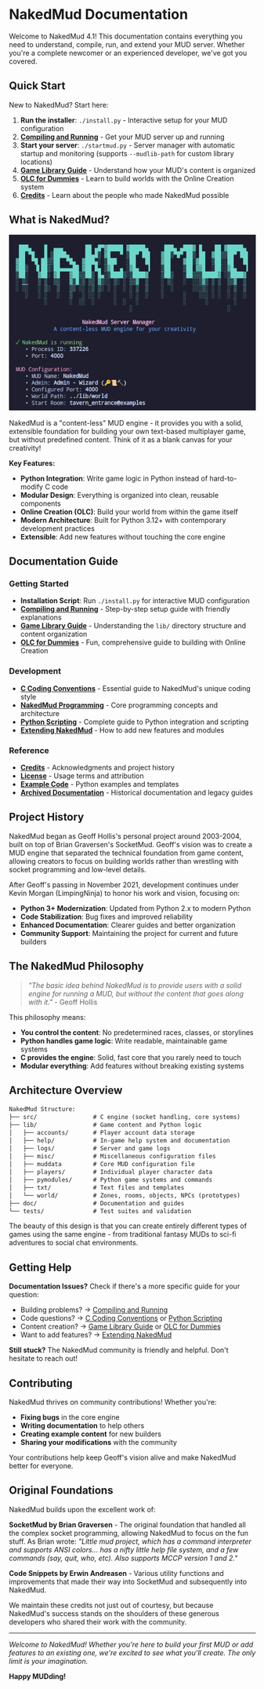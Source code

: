 # NakedMud Documentation

Welcome to NakedMud 4.1! This documentation contains everything you need to understand, compile, run, and extend your MUD server. Whether you're a complete newcomer or an experienced developer, we've got you covered.

## Quick Start

New to NakedMud? Start here:

1. **Run the installer**: `./install.py` - Interactive setup for your MUD configuration
2. **[Compiling and Running](doc/compiling_and_running.md)** - Get your MUD server up and running
3. **Start your server**: `./startmud.py` - Server manager with automatic startup and monitoring (supports `--mudlib-path` for custom library locations)
4. **[Game Library Guide](doc/game_library.md)** - Understand how your MUD's content is organized
5. **[OLC for Dummies](doc/OLC_FOR_DUMMIES.md)** - Learn to build worlds with the Online Creation system
6. **[Credits](CREDITS.md)** - Learn about the people who made NakedMud possible

## What is NakedMud?

![Server Manager](doc/images/server.png)

NakedMud is a "content-less" MUD engine - it provides you with a solid, extensible foundation for building your own text-based multiplayer game, but without predefined content. Think of it as a blank canvas for your creativity!

**Key Features:**
- **Python Integration**: Write game logic in Python instead of hard-to-modify C code
- **Modular Design**: Everything is organized into clean, reusable components
- **Online Creation (OLC)**: Build your world from within the game itself
- **Modern Architecture**: Built for Python 3.12+ with contemporary development practices
- **Extensible**: Add new features without touching the core engine

## Documentation Guide

### Getting Started
- **Installation Script**: Run `./install.py` for interactive MUD configuration
- **[Compiling and Running](doc/compiling_and_running.md)** - Step-by-step setup guide with friendly explanations
- **[Game Library Guide](doc/game_library.md)** - Understanding the `lib/` directory structure and content organization
- **[OLC for Dummies](doc/OLC_FOR_DUMMIES.md)** - Fun, comprehensive guide to building with Online Creation

### Development
- **[C Coding Conventions](doc/c_coding_conventions.md)** - Essential guide to NakedMud's unique coding style
- **[NakedMud Programming](doc/nakedmud_programming.md)** - Core programming concepts and architecture
- **[Python Scripting](doc/nakedmud_python.md)** - Complete guide to Python integration and scripting
- **[Extending NakedMud](doc/extending_nakedmud.md)** - How to add new features and modules

### Reference
- **[Credits](CREDITS.md)** - Acknowledgments and project history
- **[License](LICENSE.md)** - Usage terms and attribution
- **[Example Code](doc/example-py/)** - Python examples and templates
- **[Archived Documentation](doc/archived/)** - Historical documentation and legacy guides

## Project History

NakedMud began as Geoff Hollis's personal project around 2003-2004, built on top of Brian Graversen's SocketMud. Geoff's vision was to create a MUD engine that separated the technical foundation from game content, allowing creators to focus on building worlds rather than wrestling with socket programming and low-level details.

After Geoff's passing in November 2021, development continues under Kevin Morgan (LimpingNinja) to honor his work and vision, focusing on:

- **Python 3+ Modernization**: Updated from Python 2.x to modern Python
- **Code Stabilization**: Bug fixes and improved reliability  
- **Enhanced Documentation**: Clearer guides and better organization
- **Community Support**: Maintaining the project for current and future builders

## The NakedMud Philosophy

> *"The basic idea behind NakedMud is to provide users with a solid engine for running a MUD, but without the content that goes along with it."* - Geoff Hollis

This philosophy means:

- **You control the content**: No predetermined races, classes, or storylines
- **Python handles game logic**: Write readable, maintainable game systems
- **C provides the engine**: Solid, fast core that you rarely need to touch
- **Modular everything**: Add features without breaking existing systems

## Architecture Overview

```
NakedMud Structure:
├── src/                # C engine (socket handling, core systems)
├── lib/                # Game content and Python logic
│   ├── accounts/       # Player account data storage
│   ├── help/           # In-game help system and documentation
│   ├── logs/           # Server and game logs
│   ├── misc/           # Miscellaneous configuration files
│   ├── muddata         # Core MUD configuration file
│   ├── players/        # Individual player character data
│   ├── pymodules/      # Python game systems and commands
│   ├── txt/            # Text files and templates
│   └── world/          # Zones, rooms, objects, NPCs (prototypes)
├── doc/                # Documentation and guides
└── tests/              # Test suites and validation
```

The beauty of this design is that you can create entirely different types of games using the same engine - from traditional fantasy MUDs to sci-fi adventures to social chat environments.

## Getting Help

**Documentation Issues?** Check if there's a more specific guide for your question:
- Building problems? → [Compiling and Running](doc/compiling_and_running.md)
- Code questions? → [C Coding Conventions](doc/c_coding_conventions.md) or [Python Scripting](doc/nakedmud_python.md)
- Content creation? → [Game Library Guide](doc/game_library.md) or [OLC for Dummies](doc/OLC_FOR_DUMMIES.md)
- Want to add features? → [Extending NakedMud](doc/extending_nakedmud.md)

**Still stuck?** The NakedMud community is friendly and helpful. Don't hesitate to reach out!

## Contributing

NakedMud thrives on community contributions! Whether you're:
- **Fixing bugs** in the core engine
- **Writing documentation** to help others
- **Creating example content** for new builders
- **Sharing your modifications** with the community

Your contributions help keep Geoff's vision alive and make NakedMud better for everyone.

## Original Foundations

NakedMud builds upon the excellent work of:

**SocketMud by Brian Graversen** - The original foundation that handled all the complex socket programming, allowing NakedMud to focus on the fun stuff. As Brian wrote: *"Little mud project, which has a command interpreter and supports ANSI colors... has a nifty little help file system, and a few commands (say, quit, who, etc). Also supports MCCP version 1 and 2."*

**Code Snippets by Erwin Andreasen** - Various utility functions and improvements that made their way into SocketMud and subsequently into NakedMud.

We maintain these credits not just out of courtesy, but because NakedMud's success stands on the shoulders of these generous developers who shared their work with the community.

---

*Welcome to NakedMud! Whether you're here to build your first MUD or add features to an existing one, we're excited to see what you'll create. The only limit is your imagination.*

**Happy MUDding!**
